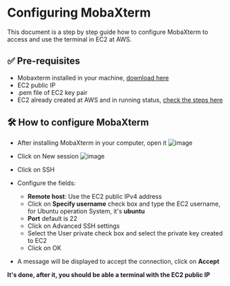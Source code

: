 # Configuring MobaXterm

This document is a step by step guide how to configure MobaXterm to access and use the terminal in EC2 at AWS.

## ✅ Pre-requisites

- Mobaxterm installed in your machine, [download here](https://mobaxterm.mobatek.net/download-home-edition.html)
- EC2 public IP
- .pem file of EC2 key pair
- EC2 already created at AWS and in running status, [check the steps here](https://github.com/almeidas-tatiane/robust-api-performance/blob/main/ec2-creation.md)

## 🛠️ How to configure MobaXterm

- After installing MobaXterm in your computer, open it
![image](https://github.com/user-attachments/assets/3fa74518-56b9-4c09-9b0f-a4298098dc85)

- Click on New session
![image](https://github.com/user-attachments/assets/7824f149-8037-42d2-a56c-b7b581c8f22f)

- Click on SSH
- Configure the fields:
  - **Remote host**: Use the EC2 public IPv4 address
  - Click on **Specify username** check box and type the EC2 username, for Ubuntu operation System, it's **ubuntu**
  - **Port** default is 22
  - Click on Advanced SSH settings
  - Select the User private check box and select the private key created to EC2
  - Click on OK
- A message will be displayed to accept the connection, click on **Accept**


**It's done, after it, you should be able a terminal with the EC2 public IP**
